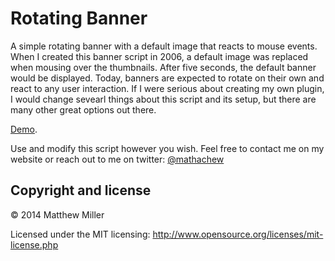 Rotating Banner
================

A simple rotating banner with a default image that reacts to mouse events. When I created this banner script in 2006, a default image was replaced when mousing over the thumbnails. After five seconds, the default banner would be displayed. Today, banners are expected to rotate on their own and react to any user interaction. If I were serious about creating my own plugin, I would change sevearl things about this script and its setup, but there are many other great options out there.

[Demo](http://www.mathachew.com/sandbox/rotating-banner/).

Use and modify this script however you wish. Feel free to contact me on my website or reach out to me on twitter: [@mathachew](http://www.twitter.com/mathachew)

## Copyright and license

&copy; 2014 Matthew Miller

Licensed under the MIT licensing: http://www.opensource.org/licenses/mit-license.php